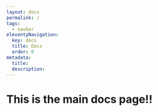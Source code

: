 ```yaml
---
layout: docs
permalink: /
tags:
  - navbar
eleventyNavigation:
  key: docs
  title: Docs
  order: 0
metadata:
  title: 
  description:
---
```

<h1>This is the main docs page!!</h1>
